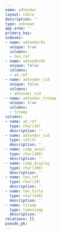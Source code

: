 ```yaml
---
name: adtender
layout: table
description: ''
type: unknown
app_area: ''
primary_key: 
indexes:
- name: adtender01
  unique: true
  columns:
  - ten_ref
- name: adtender02
  unique: false
  columns:
  - ad_ref
- name: adtender_sid
  unique: false
  columns:
  - adtender_sid
- name: adtender_tstamp
  unique: true
  columns:
  - tstamp
columns:
- name: ad_ref
  type: char(10)
  description: ''
- name: adtender_sid
  type: int(4)
  description: ''
- name: comp_avail
  type: char(200)
  description: ''
- name: comp_display
  type: char(200)
  description: ''
- name: ten_ref
  type: char(10)
  description: ''
- name: ten_title
  type: char(140)
  description: ''
- name: tstamp
  type: timestamp
  description: ''
relations: []
pseudo_pk: 
---
```


